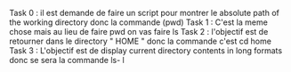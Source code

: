 Task 0 : il est demande de faire un script pour montrer le absolute path of the working directory donc la commande (pwd)
Task 1 : C'est la meme chose mais au lieu de faire pwd on vas faire ls
Task 2 : l'objectif est de retourner dans le directory " HOME " donc la commande c'est cd home
Task 3 : L'objectif est de display current directory contents in long formats donc se sera la commande ls- l